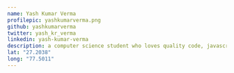 ```yaml
---
name: Yash Kumar Verma
profilepic: yashkumarverma.png
github: yashkumarverma
twitter: yash_kr_verma
linkedin: yash-kumar-verma
description: a computer science student who loves quality code, javascript and open source
lat: "27.2038"
long: "77.5011"
---
```

